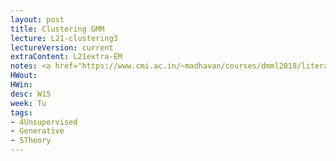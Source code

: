 ```yaml
---
layout: post
title: Clustering GMM
lecture: L21-clustering3
lectureVersion: current
extraContent: L21extra-EM
notes: <a href="https://www.cmi.ac.in/~madhavan/courses/dmml2018/literature/EM_algorithm_2coin_example.pdf"> EM primer </a>  
HWout: 
HWin: 
desc: W15
week: Tu
tags:
- 4Unsupervised
- Generative
- 5Theory
---
```

